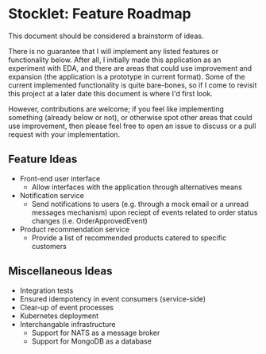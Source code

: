 # Stocklet: Feature Roadmap

This document should be considered a brainstorm of ideas.

There is no guarantee that I will implement any listed features or functionality below. After all, I initially made this application as an experiment with EDA, and there are areas that could use improvement and expansion (the application is a prototype in current format). Some of the current implemented functionality is quite bare-bones, so if I come to revisit this project at a later date this document is where I'd first look.

However, contributions are welcome; if you feel like implementing something (already below or not), or otherwise spot other areas that could use improvement, then please feel free to open an issue to discuss or a pull request with your implementation.

## Feature Ideas

* Front-end user interface
  * Allow interfaces with the application through alternatives means
* Notification service
  * Send notifications to users (e.g. through a mock email or a unread messages mechanism) upon reciept of events related to order status changes (i.e. OrderApprovedEvent)
* Product recommendation service
  * Provide a list of recommended products catered to specific customers

## Miscellaneous Ideas

* Integration tests
* Ensured idempotency in event consumers (service-side)
* Clear-up of event processes
* Kubernetes deployment
* Interchangable infrastructure
  * Support for NATS as a message broker
  * Support for MongoDB as a database
